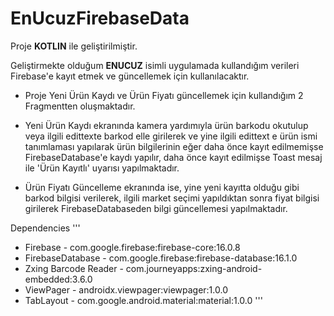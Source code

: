 # EnUcuzFirebaseData
Proje **KOTLIN** ile geliştirilmiştir.

Geliştirmekte olduğum **ENUCUZ** isimli uygulamada kullandığım verileri Firebase'e kayıt etmek ve güncellemek için kullanılacaktır.

+ Proje Yeni Ürün Kaydı ve Ürün Fiyatı güncellemek için kullandığım 2 Fragmentten oluşmaktadır.

+ Yeni Ürün Kaydı ekranında kamera yardımıyla ürün barkodu okutulup veya ilgili edittexte barkod elle girilerek ve yine ilgili edittext e ürün ismi tanımlaması yapılarak ürün bilgilerinin eğer daha önce kayıt edilmemişse FirebaseDatabase'e kaydı yapılır, daha önce kayıt edilmişse Toast mesaj ile 'Ürün Kayıtlı' uyarısı yapılmaktadır.
+ Ürün Fiyatı Güncelleme ekranında ise, yine yeni kayıtta olduğu gibi barkod bilgisi verilerek, ilgili market seçimi yapıldıktan sonra fiyat bilgisi girilerek FirebaseDatabaseden bilgi güncellemesi yapılmaktadır.

Dependencies
'''
 + Firebase - com.google.firebase:firebase-core:16.0.8
 + FirebaseDatabase - com.google.firebase:firebase-database:16.1.0
 + Zxing Barcode Reader - com.journeyapps:zxing-android-embedded:3.6.0
 + ViewPager - androidx.viewpager:viewpager:1.0.0
 + TabLayout - com.google.android.material:material:1.0.0
'''
